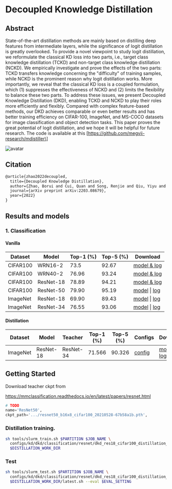 # Decoupled Knowledge Distillation

## Abstract

State-of-the-art distillation methods are mainly based on distilling deep features from intermediate layers, while the significance of logit distillation is greatly overlooked. To provide a novel viewpoint to study logit distillation, we reformulate the classical KD loss into two parts, i.e., target class knowledge distillation (TCKD) and non-target class knowledge distillation (NCKD). We empirically investigate and prove the effects of the two parts: TCKD transfers knowledge concerning the "difficulty" of training samples, while NCKD is the prominent reason why logit distillation works. More importantly, we reveal that the classical KD loss is a coupled formulation, which (1) suppresses the effectiveness of NCKD and (2) limits the flexibility to balance these two parts. To address these issues, we present Decoupled Knowledge Distillation (DKD), enabling TCKD and NCKD to play their roles more efficiently and flexibly. Compared with complex feature-based methods, our DKD achieves comparable or even better results and has better training efficiency on CIFAR-100, ImageNet, and MS-COCO datasets for image classification and object detection tasks. This paper proves the great potential of logit distillation, and we hope it will be helpful for future research. The code is available at this \[https://github.com/megvii-research/mdistiller\]

![avatar](../../../docs/imgs/model_zoo/dkd/dkd.png)

## Citation

```latex
@article{zhao2022decoupled,
  title={Decoupled Knowledge Distillation},
  author={Zhao, Borui and Cui, Quan and Song, Renjie and Qiu, Yiyu and Liang, Jiajun},
  journal={arXiv preprint arXiv:2203.08679},
  year={2022}
}
```

## Results and models

### 1. Classification

#### Vanilla

| Dataset  | Model     | Top-1 (%) | Top-5 (%) | Download                                                                                                                                                                                                                                |
| -------- | --------- | --------- | --------- | --------------------------------------------------------------------------------------------------------------------------------------------------------------------------------------------------------------------------------------- |
| CIFAR100 | WRN16-2   | 73.5      | 92.67     | [model & log](http://autolink.parrots.sensetime.com/pages/model/share/c35416eb-6ccc-4918-9da4-b282afcbcbb6)                                                                                                                             |
| CIFAR100 | WRN40-2   | 76.96     | 93.24     | [model & log](http://autolink.parrots.sensetime.com/pages/model/share/324c6cf1-5b72-4e82-9f4a-f7ab3a542f68)                                                                                                                             |
| CIFAR100 | ResNet-18 | 78.89     | 94.21     | [model & log](http://autolink.parrots.sensetime.com/pages/model/share/4bdd3596-f709-4122-9755-9553fdfc0f60)                                                                                                                             |
| CIFAR100 | ResNet-50 | 79.90     | 95.19     | [model](https://download.openmmlab.com/mmclassification/v0/resnet/resnet50_b16x8_cifar100_20210528-67b58a1b.pth) \| [log](https://download.openmmlab.com/mmclassification/v0/resnet/resnet50_b16x8_cifar100_20210528-67b58a1b.log.json) |
| ImageNet | ResNet-18 | 69.90     | 89.43     | [model](https://download.openmmlab.com/mmclassification/v0/resnet/resnet18_8xb32_in1k_20210831-fbbb1da6.pth) \| [log](https://download.openmmlab.com/mmclassification/v0/resnet/resnet18_8xb32_in1k_20210831-fbbb1da6.log.json)         |
| ImageNet | ResNet-34 | 76.55     | 93.06     | [model](https://download.openmmlab.com/mmclassification/v0/resnet/resnet50_8xb32_in1k_20210831-ea4938fc.pth) \| [log](https://download.openmmlab.com/mmclassification/v0/resnet/resnet50_8xb32_in1k_20210831-ea4938fc.log.json)         |

#### Distillation

| Dataset  | Model     | Teacher   | Top-1 (%) | Top-5 (%) | Configs                                                                                                      | Download                                                                                                    |
| -------- | --------- | --------- | --------- | --------- | ------------------------------------------------------------------------------------------------------------ | ----------------------------------------------------------------------------------------------------------- |
| ImageNet | ResNet-18 | ResNet-34 | 71.566    | 90.326    | [config](/configs/kd/dkd/classification/resnet/dkd_res18_imagenet_distillation_8xb32_teacher_res34_train.py) | [model & log](http://autolink.parrots.sensetime.com/pages/model/share/29284b08-ae3f-4df7-900a-9b5e0755b3d7) |

## Getting Started

Download teacher ckpt from

https://mmclassification.readthedocs.io/en/latest/papers/resnet.html

```python
# TODO
name='ResNet50',
ckpt_path='.../resnet50_b16x8_cifar100_20210528-67b58a1b.pth',
```

### Distillation training.

```bash
sh tools/slurm_train.sh $PARTITION $JOB_NAME \
  configs/kd/dkd/classification/resnet/dkd_res18_cifar100_distillation_8xb16_teacher_res50_mimic.py \
  $DISTILLATION_WORK_DIR
```

### Test

```bash
sh tools/slurm_test.sh $PARTITION $JOB_NAME \
  configs/kd/dkd/classification/resnet/dkd_res18_cifar100_distillation_8xb16_teacher_res50_mimic.py \
  $DISTILLATION_WORK_DIR/latest.sh --eval $EVAL_SETTING
```
